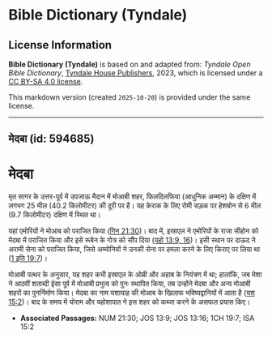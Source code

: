# Bible Dictionary (Tyndale)

## License Information

**Bible Dictionary (Tyndale)** is based on and adapted from: _Tyndale Open Bible Dictionary_, [Tyndale House Publishers](https://tyndaleopenresources.com/), 2023, which is licensed under a [CC BY-SA 4.0 license](https://creativecommons.org/licenses/by-sa/4.0/legalcode.en).

This markdown version (created `2025-10-20`) is provided under the same license.



--------------------------------

## मेदबा (id: 594685)

मेदबा
=====

मृत सागर के उत्तर\-पूर्व में उपजाऊ मैदान में मोआबी शहर, फिलदिलफिया (आधुनिक अम्मान) के दक्षिण में लगभग 25 मील (40\.2 किलोमीटर) की दूरी पर है। यह केराक के लिए रोमी सड़क पर हेशबोन से 6 मील (9\.7 किलोमीटर) दक्षिण में स्थित था।

यहां एमोरियों ने मोआब को पराजित किया ([गिन 21:30](https://ref.ly/Num21:30))। बाद में, इस्राएल ने एमोरियों के राजा सीहोन को मेदबा में पराजित किया और इसे रूबेन के गोत्र को सौंप दिया ([यहो 13:9, 16](https://ref.ly/Josh13:9,Josh13:16))। इसी स्थान पर दाऊद ने अरामी सेना को पराजित किया, जिसे अम्मोनियों ने उनकी सेना पर हमला करने के लिए किराए पर लिया था ([1 इति 19:7](https://ref.ly/1Chr19:7))।

मोआबी पत्थर के अनुसार, यह शहर कभी इस्राएल के ओम्री और अहाब के नियंत्रण में था; हालांकि, जब मेशा ने आठवीं शताब्दी ईसा पूर्व में मोआबी प्रभुत्व को पुनः स्थापित किया, तब उन्होंने मेदबा और अन्य मोआबी शहरों का पुनर्निर्माण किया। मेदबा का नाम यशायाह की मोआब के खिलाफ भविष्यद्वानियों में आता है ([यश 15:2](https://ref.ly/Isa15:2))। बाद के समय में योराम और यहोशापात ने इस शहर को कब्जा करने के असफल प्रयास किए।

* **Associated Passages:** NUM 21:30; JOS 13:9; JOS 13:16; 1CH 19:7; ISA 15:2

